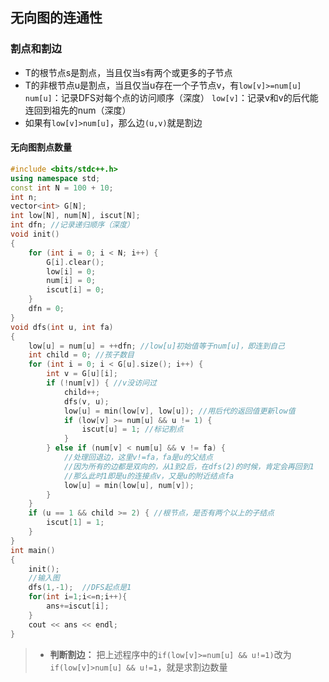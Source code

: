 ## 无向图的连通性
### 割点和割边
- T的根节点s是割点，当且仅当s有两个或更多的子节点
- T的非根节点u是割点，当且仅当u存在一个子节点v，有`low[v]>=num[u]`
`num[u]`：记录DFS对每个点的访问顺序（深度）
`low[v]`：记录v和v的后代能连回到祖先的num（深度）
- 如果有`low[v]>num[u]`，那么边`(u,v)`就是割边

#### 无向图割点数量
```c++
#include <bits/stdc++.h>
using namespace std;
const int N = 100 + 10;
int n;
vector<int> G[N];
int low[N], num[N], iscut[N];
int dfn; //记录递归顺序（深度）
void init()
{
    for (int i = 0; i < N; i++) {
        G[i].clear();
        low[i] = 0;
        num[i] = 0;
        iscut[i] = 0;
    }
    dfn = 0;
}
void dfs(int u, int fa)
{
    low[u] = num[u] = ++dfn; //low[u]初始值等于num[u]，即连到自己
    int child = 0; //孩子数目
    for (int i = 0; i < G[u].size(); i++) {
        int v = G[u][i];
        if (!num[v]) { //v没访问过
            child++;
            dfs(v, u);
            low[u] = min(low[v], low[u]); //用后代的返回值更新low值
            if (low[v] >= num[u] && u != 1) {
                iscut[u] = 1; //标记割点
            }
        } else if (num[v] < num[u] && v != fa) {
            //处理回退边，这里v!=fa，fa是u的父结点
            //因为所有的边都是双向的，从1到2后，在dfs(2)的时候，肯定会再回到1
            //那么此时1即是u的连接点v，又是u的附近结点fa
            low[u] = min(low[u], num[v]);
        }
    }
    if (u == 1 && child >= 2) { //根节点，是否有两个以上的子结点
        iscut[1] = 1;
    }
}
int main()
{
    init();
    //输入图
    dfs(1,-1);  //DFS起点是1
    for(int i=1;i<=n;i++){
        ans+=iscut[i];
    }
    cout << ans << endl;
}
```
> - **判断割边：** 把上述程序中的`if(low[v]>=num[u] && u!=1)`改为`if(low[v]>num[u] && u!=1`，就是求割边数量